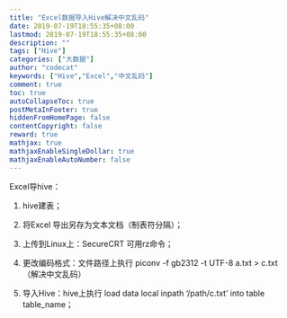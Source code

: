 ```yaml
---
title: "Excel数据导入Hive解决中文乱码"
date: 2019-07-19T18:55:35+08:00
lastmod: 2019-07-19T18:55:35+08:00
description: ""
tags: ["Hive"]
categories: ["大数据"]
author: "codecat"
keywords: ["Hive","Excel","中文乱码"]
comment: true
toc: true
autoCollapseToc: true
postMetaInFooter: true
hiddenFromHomePage: false
contentCopyright: false
reward: true
mathjax: true
mathjaxEnableSingleDollar: true
mathjaxEnableAutoNumber: false
---
```


Excel导hive： 

1. hive建表； 
2. 将Excel 导出另存为文本文档（制表符分隔）； 

3. 上传到Linux上：SecureCRT 可用rz命令； 

4. 更改编码格式：文件路径上执行 piconv -f gb2312 -t UTF-8 a.txt > c.txt （解决中文乱码） 

5. 导入Hive：hive上执行 load data local inpath ‘/path/c.txt’ into table table_name；